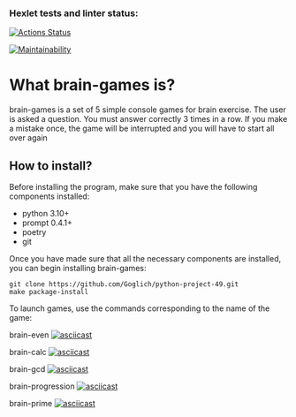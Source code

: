 ### Hexlet tests and linter status:
[![Actions Status](https://github.com/Goglich/python-project-49/actions/workflows/hexlet-check.yml/badge.svg)](https://github.com/Goglich/python-project-49/actions)

[![Maintainability](https://api.codeclimate.com/v1/badges/7aba06be7d0e265407d9/maintainability)](https://codeclimate.com/github/Goglich/python-project-49/maintainability)

# What brain-games is?
brain-games is a set of 5 simple console games for brain exercise.
The user is asked a question. You must answer correctly 3 times in a row. If you make a mistake once, the game will be interrupted and you will have to start all over again

## How to install?
Before installing the program, make sure that you have the following components installed:
- python 3.10+
- prompt 0.4.1+
- poetry
- git

Once you have made sure that all the necessary components are installed, you can begin installing brain-games:
```
git clone https://github.com/Goglich/python-project-49.git
make package-install
```

To launch games, use the commands corresponding to the name of the game:

brain-even
[![asciicast](https://asciinema.org/a/8ScQgDBnWFydmD3lcBZMCbYUA.svg)](https://asciinema.org/a/8ScQgDBnWFydmD3lcBZMCbYUA)

brain-calc
[![asciicast](https://asciinema.org/a/VQ3iqfmY2FefPz0UnX8a8XrEZ.svg)](https://asciinema.org/a/VQ3iqfmY2FefPz0UnX8a8XrEZ)

brain-gcd
[![asciicast](https://asciinema.org/a/UbtE24tmioZisq1erDHsScM9y.svg)](https://asciinema.org/a/UbtE24tmioZisq1erDHsScM9y)

brain-progression
[![asciicast](https://asciinema.org/a/cGHeHQ1t4ndlCpQRR9yTtyFHc.svg)](https://asciinema.org/a/cGHeHQ1t4ndlCpQRR9yTtyFHc)

brain-prime
[![asciicast](https://asciinema.org/a/Ppo5wyJxjc7rZkM1J05ZLwKef.svg)](https://asciinema.org/a/Ppo5wyJxjc7rZkM1J05ZLwKef)